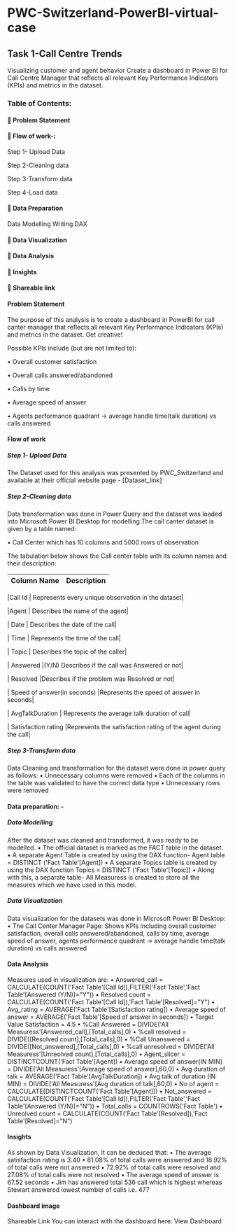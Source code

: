 # PWC-Switzerland-PowerBI-virtual-case

## Task 1-Call Centre Trends


Visualizing customer and agent behavior
Create a dashboard in Power BI for Call Centre Manager that reflects all relevant Key Performance Indicators (KPIs) and metrics in the dataset. 


### Table of Contents:

#### 	Problem Statement

#### 	Flow of work-:
             
Step 1- Upload Data
             
Step 2-Cleaning data
            
Step 3-Transform data
             
Step 4-Load data 

#### 	Data Preparation
Data Modelling
Writing DAX 

#### 	Data Visualization

#### 	Data Analysis

#### 	Insights

#### 	Shareable link

#### Problem Statement

The purpose of this analysis is to create a dashboard in PowerBI for call canter manager that reflects all relevant Key Performance Indicators (KPIs) and metrics in the dataset. Get creative!

Possible KPIs include (but are not limited to):

•	Overall customer satisfaction

•	Overall calls answered/abandoned

•	Calls by time

•	Average speed of answer

•	Agents performance quadrant -> average handle time(talk duration) vs calls answered


#### Flow of work

##### Step 1- Upload Data

The Dataset used for this analysis was presented by PWC_Switzerland and available at their official website page - [Dataset_link]

##### Step 2-Cleaning data

Data transformation was done in Power Query and the dataset was loaded into Microsoft Power BI Desktop for modelling.The call canter dataset is given by a table named:

•	Call Center which has 10 columns and 5000 rows of observation

The tabulation below shows the Call center table with its column names and their description:


 |Column Name	| Description |
 | --- |---|

 |Call Id  | 	                  Represents every unique observation in the dataset|
 
 |Agent	|                        Describes the name of the agent|
 
 | Date |    	                  Describes the date of the call|
 
 | Time |	                        Represents the time of the call|
 
 | Topic |                       Describes the topic of the caller|

 | Answered                     |(Y/N)	Describes if the call was Answered or not|

 | Resolved	                    |Describes if the problem was Resolved or not|

 | Speed of answer(in seconds)	|Represents the speed of answer in seconds|

 | AvgTalkDuration              |	Represents the average talk duration of call|

 | Satisfaction rating	        |Represents the satisfaction rating of the agent during the call|

##### Step 3-Transform data
Data Cleaning and transformation for the dataset were done in power query as follows:
•	Unnecessary columns were removed
•	Each of the columns in the table was validated to have the correct data type
•	Unnecessary rows were removed
#### Data preparation: -
##### Data Modelling
After the dataset was cleaned and transformed, it was ready to be modelled.
•	The official dataset is marked as the FACT table in the dataset.
•	A separate Agent Table is created by using the DAX function-
Agent table = DISTINCT ('Fact Table'[Agent])
•	A separate Topics table is created by using the DAX function
        Topics = DISTINCT ('Fact Table'[Topic])
•	Along with this, a separate table- All Measuress is created to store all the measures which we have used in this model.

##### Data Visualization
Data visualization for the datasets was done in Microsoft Power BI Desktop:
•	The Call Center Manager Page: Shows KPIs including overall customer satisfaction, overall calls answered/abandoned, calls by time, average speed of answer, agents performance quadrant -> average handle time(talk duration) vs calls answered

#### Data Analysis
Measures used in visualization are:
•	Answered_call = CALCULATE(COUNT('Fact Table'[Call Id]),FILTER('Fact Table','Fact Table'[Answered (Y/N)]="Y"))
•	Resolved count = CALCULATE(COUNT('Fact Table'[Call Id]),'Fact Table'[Resolved]="Y")
•	Avg_rating = AVERAGE('Fact Table'[Satisfaction rating])
•	Average speed of answer = AVERAGE('Fact Table'[Speed of answer in seconds])
•	Target Value Satisfaction = 4.5
•	%Call Answered = DIVIDE('All Measuress'[Answered_call],[Total_calls],0)
•	%call resolved = DIVIDE([Resolved count],[Total_calls],0)
•	%Call Unanswered = DIVIDE([Not_answered],[Total_calls],0)
•	%call unresolved = DIVIDE('All Measuress'[Unreolved count],[Total_calls],0)
•	Agent_slicer = DISTINCTCOUNT('Fact Table'[Agent])
•	Average speed of answer(IN MIN) = DIVIDE('All Measuress'[Average speed of answer],60,0)
•	Avg duration of talk = AVERAGE('Fact Table'[AvgTalkDuration])
•	Avg talk of duration (IN MIN) = DIVIDE('All Measuress'[Avg duration of talk],60,0)
•	No of agent = CALCULATE(DISTINCTCOUNT('Fact Table'[Agent]))
•	Not_answered = CALCULATE(COUNT('Fact Table'[Call Id]),FILTER('Fact Table','Fact Table'[Answered (Y/N)]="N"))
•	Total_calls = COUNTROWS('Fact Table')
•	Unreolved count = CALCULATE(COUNT('Fact Table'[Resolved]),'Fact Table'[Resolved]="N")

#### Insights
As shown by Data Visualization, It can be deduced that:
•	The average satisfaction rating is 3.40
•	81.08% of total calls were answered and 18.92% of total calls were not answered
•	72.92% of total calls were resolved and 27.08% of total calls were not resolved
•	The average speed of answer is 67.52 seconds
•	Jim has answered total 536 call which is highest whereas Stewart answered lowest number of calls i.e. 477



#### Dashboard image

Shareable Link
You can interact with the dashboard here:
View Dashboard
